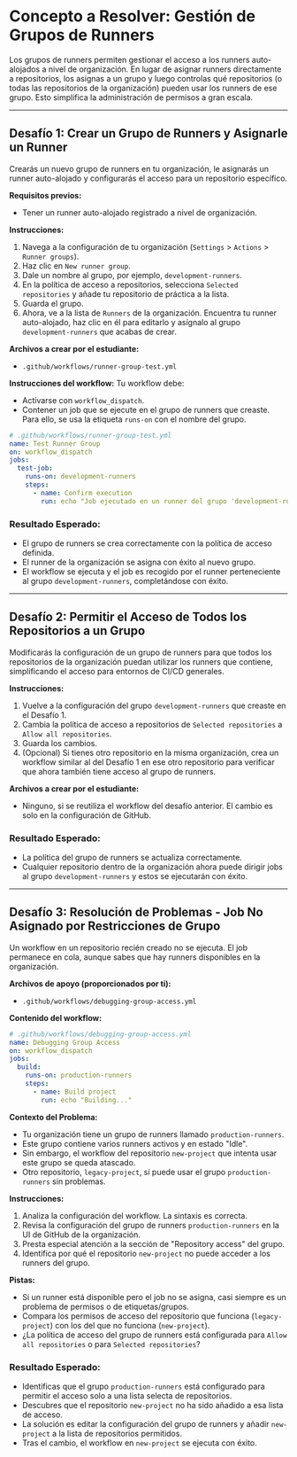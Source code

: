 # Concepto a Resolver: Gestión de Grupos de Runners
Los grupos de runners permiten gestionar el acceso a los runners auto-alojados a nivel de organización. En lugar de asignar runners directamente a repositorios, los asignas a un grupo y luego controlas qué repositorios (o todas las repositorios de la organización) pueden usar los runners de ese grupo. Esto simplifica la administración de permisos a gran escala.

---

## Desafío 1: Crear un Grupo de Runners y Asignarle un Runner
Crearás un nuevo grupo de runners en tu organización, le asignarás un runner auto-alojado y configurarás el acceso para un repositorio específico.

**Requisitos previos:**
-   Tener un runner auto-alojado registrado a nivel de organización.

**Instrucciones:**
1.  Navega a la configuración de tu organización (`Settings` > `Actions` > `Runner groups`).
2.  Haz clic en `New runner group`.
3.  Dale un nombre al grupo, por ejemplo, `development-runners`.
4.  En la política de acceso a repositorios, selecciona `Selected repositories` y añade tu repositorio de práctica a la lista.
5.  Guarda el grupo.
6.  Ahora, ve a la lista de `Runners` de la organización. Encuentra tu runner auto-alojado, haz clic en él para editarlo y asígnalo al grupo `development-runners` que acabas de crear.

**Archivos a crear por el estudiante:**
-   `.github/workflows/runner-group-test.yml`

**Instrucciones del workflow:**
Tu workflow debe:
-   Activarse con `workflow_dispatch`.
-   Contener un job que se ejecute en el grupo de runners que creaste. Para ello, se usa la etiqueta `runs-on` con el nombre del grupo.

```yaml
# .github/workflows/runner-group-test.yml
name: Test Runner Group
on: workflow_dispatch
jobs:
  test-job:
    runs-on: development-runners
    steps:
      - name: Confirm execution
        run: echo "Job ejecutado en un runner del grupo 'development-runners'."
```

### Resultado Esperado:
-   El grupo de runners se crea correctamente con la política de acceso definida.
-   El runner de la organización se asigna con éxito al nuevo grupo.
-   El workflow se ejecuta y el job es recogido por el runner perteneciente al grupo `development-runners`, completándose con éxito.

---

## Desafío 2: Permitir el Acceso de Todos los Repositorios a un Grupo
Modificarás la configuración de un grupo de runners para que todos los repositorios de la organización puedan utilizar los runners que contiene, simplificando el acceso para entornos de CI/CD generales.

**Instrucciones:**
1.  Vuelve a la configuración del grupo `development-runners` que creaste en el Desafío 1.
2.  Cambia la política de acceso a repositorios de `Selected repositories` a `Allow all repositories`.
3.  Guarda los cambios.
4.  (Opcional) Si tienes otro repositorio en la misma organización, crea un workflow similar al del Desafío 1 en ese otro repositorio para verificar que ahora también tiene acceso al grupo de runners.

**Archivos a crear por el estudiante:**
-   Ninguno, si se reutiliza el workflow del desafío anterior. El cambio es solo en la configuración de GitHub.

### Resultado Esperado:
-   La política del grupo de runners se actualiza correctamente.
-   Cualquier repositorio dentro de la organización ahora puede dirigir jobs al grupo `development-runners` y estos se ejecutarán con éxito.

---

## Desafío 3: Resolución de Problemas - Job No Asignado por Restricciones de Grupo
Un workflow en un repositorio recién creado no se ejecuta. El job permanece en cola, aunque sabes que hay runners disponibles en la organización.

**Archivos de apoyo (proporcionados por ti):**
-   `.github/workflows/debugging-group-access.yml`

**Contenido del workflow:**
```yaml
# .github/workflows/debugging-group-access.yml
name: Debugging Group Access
on: workflow_dispatch
jobs:
  build:
    runs-on: production-runners
    steps:
      - name: Build project
        run: echo "Building..."
```

**Contexto del Problema:**
-   Tu organización tiene un grupo de runners llamado `production-runners`.
-   Este grupo contiene varios runners activos y en estado "Idle".
-   Sin embargo, el workflow del repositorio `new-project` que intenta usar este grupo se queda atascado.
-   Otro repositorio, `legacy-project`, sí puede usar el grupo `production-runners` sin problemas.

**Instrucciones:**
1.  Analiza la configuración del workflow. La sintaxis es correcta.
2.  Revisa la configuración del grupo de runners `production-runners` en la UI de GitHub de la organización.
3.  Presta especial atención a la sección de "Repository access" del grupo.
4.  Identifica por qué el repositorio `new-project` no puede acceder a los runners del grupo.

**Pistas:**
-   Si un runner está disponible pero el job no se asigna, casi siempre es un problema de permisos o de etiquetas/grupos.
-   Compara los permisos de acceso del repositorio que funciona (`legacy-project`) con los del que no funciona (`new-project`).
-   ¿La política de acceso del grupo de runners está configurada para `Allow all repositories` o para `Selected repositories`?

### Resultado Esperado:
-   Identificas que el grupo `production-runners` está configurado para permitir el acceso solo a una lista selecta de repositorios.
-   Descubres que el repositorio `new-project` no ha sido añadido a esa lista de acceso.
-   La solución es editar la configuración del grupo de runners y añadir `new-project` a la lista de repositorios permitidos.
-   Tras el cambio, el workflow en `new-project` se ejecuta con éxito.
